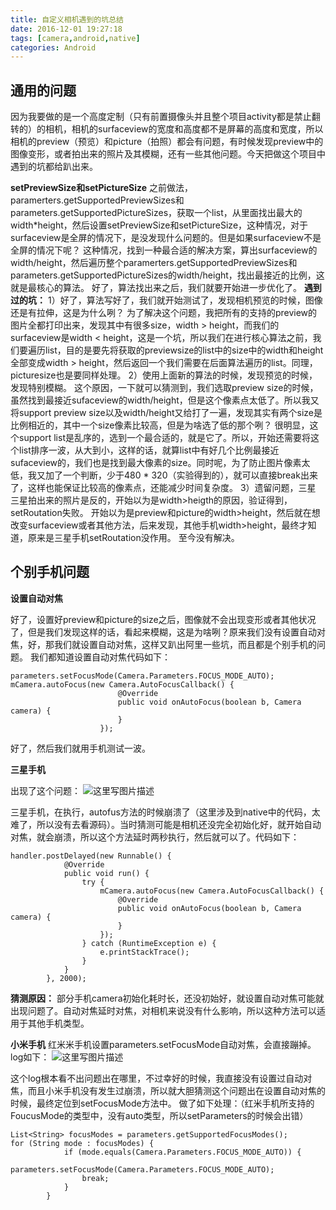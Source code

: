 ```yaml
---
title: 自定义相机遇到的坑总结
date: 2016-12-01 19:27:18
tags: [camera,android,native]
categories: Android
---
```


## 通用的问题 ##

因为我要做的是一个高度定制（只有前置摄像头并且整个项目activity都是禁止翻转的）的相机，相机的surfaceview的宽度和高度都不是屏幕的高度和宽度，所以相机的preview（预览）和picture（拍照）都会有问题，有时候发现preview中的图像变形，或者拍出来的照片及其模糊，还有一些其他问题。今天把做这个项目中遇到的坑都给趴出来。

**setPreviewSize和setPictureSize**
之前做法，paramerters.getSupportedPreviewSizes和parameters.getSupportedPictureSizes，获取一个list<Size>，从里面找出最大的width*height，然后设置setPreviewSize和setPictureSize，这种情况，对于surfaceview是全屏的情况下，是没发现什么问题的。但是如果surfaceview不是全屏的情况下呢？
这种情况，找到一种最合适的解决方案，算出surfaceview的width/height，然后遍历整个paramerters.getSupportedPreviewSizes和parameters.getSupportedPictureSizes的width/height，找出最接近的比例，这就是最核心的算法。
好了，算法找出来之后，我们就要开始进一步优化了。
**遇到过的坑：**
1）好了，算法写好了，我们就开始测试了，发现相机预览的时候，图像还是有拉伸，这是为什么咧？
为了解决这个问题，我把所有的支持的preview的图片全都打印出来，发现其中有很多size，width > height，而我们的surfaceview是width < height，这是一个坑，所以我们在进行核心算法之前，我们要遍历list，目的是要先将获取的previewsize的list中的size中的width和height全部变成width > height，然后返回一个我们需要在后面算法遍历的list。同理，picturesize也是要同样处理。
2）使用上面新的算法的时候，发现预览的时候，发现特别模糊。
这个原因，一下就可以猜测到，我们选取preview size的时候，虽然找到最接近sufaceview的width/height，但是这个像素点太低了。所以我又将support preview size以及width/height又给打了一遍，发现其实有两个size是比例相近的，其中一个size像素比较高，但是为啥选了低的那个咧？
很明显，这个support list是乱序的，选到一个最合适的，就是它了。所以，开始还需要将这个list排序一波，从大到小，这样的话，就算list中有好几个比例最接近sufaceview的，我们也是找到最大像素的size。同时呢，为了防止图片像素太低，我又加了一个判断，少于480 * 320（实验得到的），就可以直接break出来了，这样也能保证比较高的像素点，还能减少时间复杂度。
3）遗留问题，三星
三星拍出来的照片是反的，开始以为是width>heigth的原因，验证得到，setRoutation失败。
开始以为是preview和picture的width>height，然后就在想改变surfaceview或者其他方法，后来发现，其他手机width>height，最终才知道，原来是三星手机setRoutation没作用。
至今没有解决。


## 个别手机问题 ##

**设置自动对焦**

好了，设置好preview和picture的size之后，图像就不会出现变形或者其他状况了，但是我们发现这样的话，看起来模糊，这是为啥咧？原来我们没有设置自动对焦，好，那我们就设置自动对焦，这样又趴出阿里一些坑，而且都是个别手机的问题。
我们都知道设置自动对焦代码如下：

```
parameters.setFocusMode(Camera.Parameters.FOCUS_MODE_AUTO);
mCamera.autoFocus(new Camera.AutoFocusCallback() {
                        @Override
                        public void onAutoFocus(boolean b, Camera camera) {
                        }
                    });
```
好了，然后我们就用手机测试一波。

**三星手机**

出现了这个问题：
![这里写图片描述](http://img.blog.csdn.net/20161201202958454)

三星手机，在执行，autofus方法的时候崩溃了（这里涉及到native中的代码，太难了，所以没有去看源码）。当时猜测可能是相机还没完全初始化好，就开始自动对焦，就会崩溃，所以这个方法延时两秒执行，然后就可以了。代码如下：

```
handler.postDelayed(new Runnable() {
            @Override
            public void run() {
                try {
                    mCamera.autoFocus(new Camera.AutoFocusCallback() {
                        @Override
                        public void onAutoFocus(boolean b, Camera camera) {
                        }
                    });
                } catch (RuntimeException e) {
                    e.printStackTrace();
                }
            }
        }, 2000);

```

**猜测原因：**
部分手机camera初始化耗时长，还没初始好，就设置自动对焦可能就出现问题了。自动对焦延时对焦，对相机来说没有什么影响，所以这种方法可以适用于其他手机类型。

**小米手机**
红米米手机设置parameters.setFocusMode自动对焦，会直接蹦掉。log如下：
![这里写图片描述](http://img.blog.csdn.net/20161201203612362)

这个log根本看不出问题出在哪里，不过幸好的时候，我直接没有设置过自动对焦，而且小米手机没有发生过崩溃，所以就大胆猜测这个问题出在设置自动对焦的时候，最终定位到setFocusMode方法中。
做了如下处理：（红米手机所支持的FoucusMode的类型中，没有auto类型，所以setParameters的时候会出错）

```
List<String> focusModes = parameters.getSupportedFocusModes();
for (String mode : focusModes) {
            if (mode.equals(Camera.Parameters.FOCUS_MODE_AUTO)) {
                parameters.setFocusMode(Camera.Parameters.FOCUS_MODE_AUTO);
                break;
            }
        }
```

